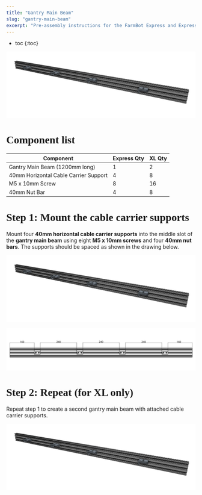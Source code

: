 ```yaml
---
title: "Gantry Main Beam"
slug: "gantry-main-beam"
excerpt: "Pre-assembly instructions for the FarmBot Express and Express XL gantry main beam"
---
```


* toc
{:toc}


![Main Beam.JPG](Main_Beam.JPG)

# Component list

|Component                     |Express Qty                   |XL Qty                        |
|------------------------------|------------------------------|------------------------------|
|Gantry Main Beam (1200mm long)|1                             |2
|40mm Horizontal Cable Carrier Support|4                             |8
|M5 x 10mm Screw               |8                             |16
|40mm Nut Bar                  |4                             |8

# Step 1: Mount the cable carrier supports
Mount four **40mm horizontal cable carrier supports** into the middle slot of the **gantry main beam** using eight **M5 x 10mm screws** and four **40mm nut bars**. The supports should be spaced as shown in the drawing below.

![Main Beam.JPG](Main_Beam.JPG)



![Main beam CCs.JPG](Main_beam_CCs.JPG)

# Step 2: Repeat (for XL only)
Repeat step 1 to create a second gantry main beam with attached cable carrier supports.

![Main Beam.JPG](Main_Beam.JPG)



<style>
.hub-container {
  max-width: 1350px;
}

h1 {
  font-family: Inknut Antiqua;
}
  
a[title="Guides"] {
  color: #f4f4f4!important;
  border-bottom: 5px solid #f4f4f4;
  padding-bottom: 20px!important;
}
  
a[title="Guides"]:hover {
  color: white!important;
  border-bottom-color: white;
}
  
#hub-header li a:hover {
  box-shadow: none!important;
}
</style>

<meta name="theme-color" content="#942401">

